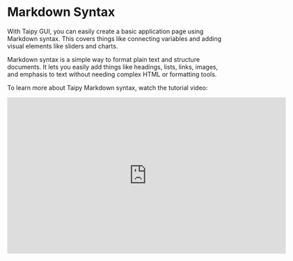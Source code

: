 # Markdown Syntax

With Taipy GUI, you can easily create a basic application page using Markdown syntax. This 
covers things like connecting variables and adding visual elements like sliders and charts.

Markdown syntax is a simple way to format plain text and structure documents. It lets you easily 
add things like headings, lists, links, images, and emphasis to text without needing complex 
HTML or formatting tools.

To learn more about Taipy Markdown syntax, watch the tutorial video:

<iframe width="640" height="360" src="https://www.youtube.com/embed/OpHAncCb8Zo?feature=oembed" frameborder="0" allowfullscreen></iframe>

